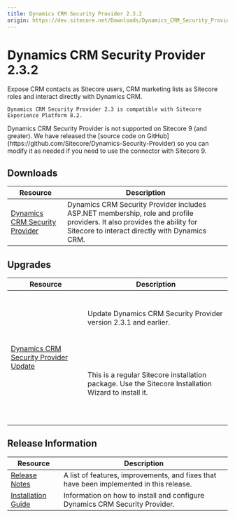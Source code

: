 ```yaml
---
title: Dynamics CRM Security Provider 2.3.2
origin: https://dev.sitecore.net/Downloads/Dynamics_CRM_Security_Provider/2_3/Dynamics_CRM_Security_Provider_2_3_2.aspx
---
```


# Dynamics CRM Security Provider 2.3.2

Expose CRM contacts as Sitecore users, CRM marketing lists as Sitecore roles and interact directly with Dynamics CRM.

`Dynamics CRM Security Provider 2.3 is compatible with Sitecore Experience Platform 8.2.`

  <Alert variant='warning' mb={4}>
    <AlertIcon />
    Dynamics CRM Security Provider is not supported on Sitecore 9 (and greater). We have released the [source code on GitHub](https://github.com/Sitecore/Dynamics-Security-Provider) so you can modify it as needed if you need to use the connector with Sitecore 9.
  </Alert>
  

## Downloads

 | Resource | Description |
 | --- | --- |
 | [Dynamics CRM Security Provider](https://sitecoredev.azureedge.net/~/media/79CFA1943A36412CB9ED2CDDC50BCF00.ashx?date=20170118T185831) | Dynamics CRM Security Provider includes ASP.NET membership, role and profile providers. It also provides the ability for Sitecore to interact directly with Dynamics CRM. |

## Upgrades

 | Resource | Description |
 | --- | --- |
 | [Dynamics CRM Security Provider Update](https://sitecoredev.azureedge.net/~/media/3636AF401DF84528BA93A725D696D761.ashx?date=20170118T185857) | <br /><br />Update Dynamics CRM Security Provider version 2.3.1 and earlier.<br /><br />  <Alert variant='warning' mb={4}><br />    <AlertIcon /><br />    <br /><br />This is a regular Sitecore installation package. Use the Sitecore Installation Wizard to install it.<br /><br /><br />  </Alert><br />   |

## Release Information

 | Resource | Description |
 | --- | --- |
 | [Release Notes](/downloads/Dynamics%20CRM%20Security%20Provider/2%203/Dynamics%20CRM%20Security%20Provider%202%203%202/Release%20Notes) | A list of features, improvements, and fixes that have been implemented in this release. |
 | [Installation Guide](/downloads/Dynamics%20CRM%20Security%20Provider/2%203/Dynamics%20CRM%20Security%20Provider%202%203%202/Installation%20Guide) | Information on how to install and configure Dynamics CRM Security Provider. |